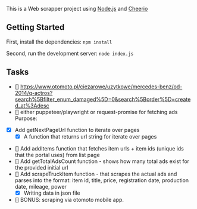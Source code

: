 This is a Web scrapper project using [Node.js](https://nodejs.org/en) and [Cheerio](https://cheerio.js.org/)

## Getting Started

First, install the dependencies:
`npm install`

Second, run the development server:
`node index.js`

## Tasks

- [] https://www.otomoto.pl/ciezarowe/uzytkowe/mercedes-benz/od-2014/q-actros?search%5Bfilter_enum_damaged%5D=0&search%5Border%5D=created_at%3Adesc
- [] either puppeteer/playwright or request-promise for fetching ads Purpose:
- [x] Add getNextPageUrl function to iterate over pages
  - [x] A function that returns url string for iterate over pages
- [] Add addItems function that fetches item urls + item ids (unique ids that the portal uses) from list page
- [] Add getTotalAdsCount function - shows how many total ads exist for the provided initial url
- [] Add scrapeTruckItem function - that scrapes the actual ads and parses into the format: item id, title, price, registration date, production date, mileage, power
  - [x] Writing data in json file
- [] BONUS: scraping via otomoto mobile app.

